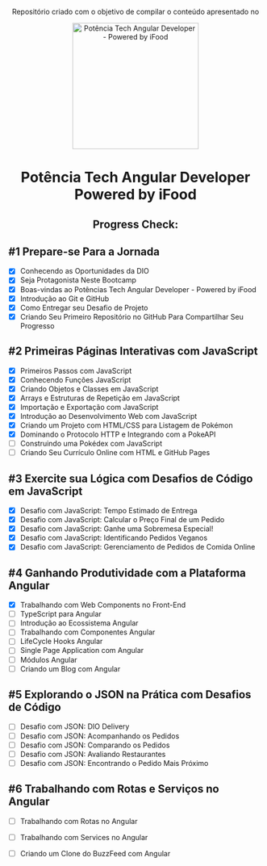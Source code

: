 <p align="center">Repositório criado com o objetivo de compilar o conteúdo apresentado no</p>

<p align="center">
  <img src="https://hermes.dio.me/tracks/a123a707-54de-4a67-88ee-5c129beb14d7.png" alt="Potência Tech Angular Developer -  Powered by iFood" width="250" height="250">
</p>

<h1 align="center">
  <b>Potência Tech Angular Developer<br>
    Powered by iFood</b>
</h1>

<h2 align="center">
  Progress Check:
</h2>

<h2><b>#1 Prepare-se Para a Jornada</b></h2>

- [x] Conhecendo as Oportunidades da DIO
- [x] Seja Protagonista Neste Bootcamp
- [x] Boas-vindas ao Potências Tech Angular Developer - Powered by iFood
- [x] Introdução ao Git e GitHub
- [x] Como Entregar seu Desafio de Projeto
- [x] Criando Seu Primeiro Repositório no GitHub Para Compartilhar Seu Progresso

<h2><b>#2 Primeiras Páginas Interativas com JavaScript</b></h2>

- [x] Primeiros Passos com JavaScript
- [x] Conhecendo Funções JavaScript
- [x] Criando Objetos e Classes em JavaScript
- [x] Arrays e Estruturas de Repetição em JavaScript
- [x] Importação e Exportação com JavaScript
- [x] Introdução ao Desenvolvimento Web com JavaScript
- [X] Criando um Projeto com HTML/CSS para Listagem de Pokémon
- [x] Dominando o Protocolo HTTP e Integrando com a PokeAPI
- [ ] Construindo uma Pokédex com JavaScript
- [ ] Criando Seu Currículo Online com HTML e GitHub Pages

<h2><b>#3 Exercite sua Lógica com Desafios de Código em JavaScript</b></h2>

- [X] Desafio com JavaScript: Tempo Estimado de Entrega
- [X] Desafio com JavaScript: Calcular o Preço Final de um Pedido
- [X] Desafio com JavaScript: Ganhe uma Sobremesa Especial!
- [X] Desafio com JavaScript: Identificando Pedidos Veganos
- [X] Desafio com JavaScript: Gerenciamento de Pedidos de Comida Online

<h2><b>#4 Ganhando Produtividade com a Plataforma Angular</b></h2>

- [X] Trabalhando com Web Components no Front-End
- [ ] TypeScript para Angular
- [ ] Introdução ao Ecossistema Angular
- [ ] Trabalhando com Componentes Angular
- [ ] LifeCycle Hooks Angular
- [ ] Single Page Application com Angular
- [ ] Módulos Angular
- [ ] Criando um Blog com Angular

<h2><b>#5 Explorando o JSON na Prática com Desafios de Código</b></h2>

- [ ] Desafio com JSON: DIO Delivery
- [ ] Desafio com JSON: Acompanhando os Pedidos
- [ ] Desafio com JSON: Comparando os Pedidos
- [ ] Desafio com JSON: Avaliando Restaurantes
- [ ] Desafio com JSON: Encontrando o Pedido Mais Próximo

<h2><b>#6 Trabalhando com Rotas e Serviços no Angular</b></h2>

- [ ] Trabalhando com Rotas no Angular
- [ ] Trabalhando com Services no Angular
- [ ] Criando um Clone do BuzzFeed com Angular


